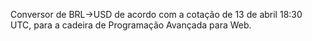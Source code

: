 Conversor de BRL->USD de acordo com a cotação de 13 de abril 18:30 UTC, para a cadeira de Programação Avançada para Web.
